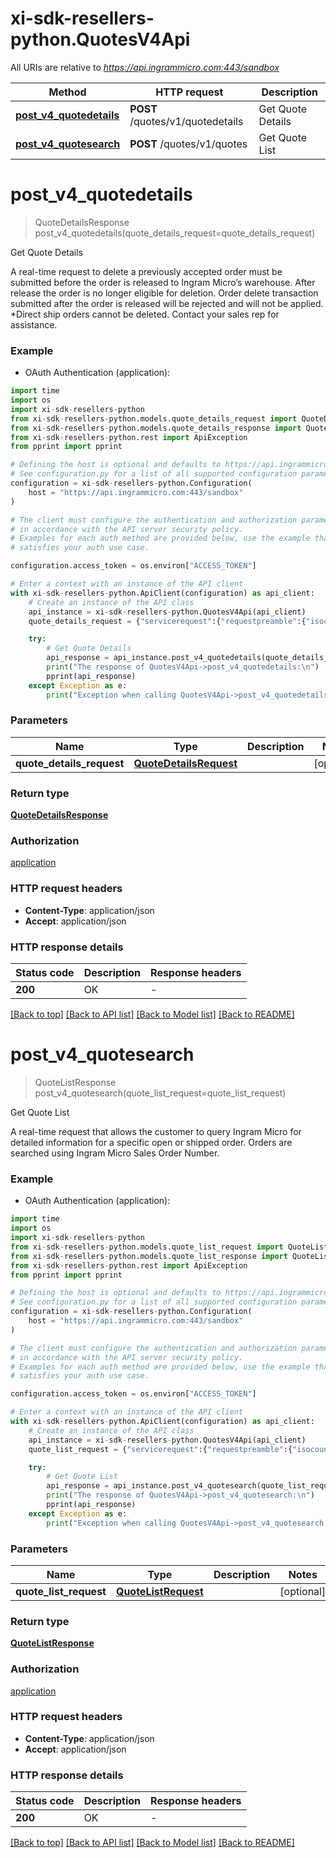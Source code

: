# xi-sdk-resellers-python.QuotesV4Api

All URIs are relative to *https://api.ingrammicro.com:443/sandbox*

Method | HTTP request | Description
------------- | ------------- | -------------
[**post_v4_quotedetails**](QuotesV4Api.md#post_v4_quotedetails) | **POST** /quotes/v1/quotedetails | Get Quote Details
[**post_v4_quotesearch**](QuotesV4Api.md#post_v4_quotesearch) | **POST** /quotes/v1/quotes | Get Quote List


# **post_v4_quotedetails**
> QuoteDetailsResponse post_v4_quotedetails(quote_details_request=quote_details_request)

Get Quote Details

A real-time request to delete a previously accepted order must be submitted before the order is released to Ingram Micro’s warehouse. After release the order is no longer eligible for deletion. Order delete transaction submitted after the order is released will be rejected and will not be applied. *Direct ship orders cannot be deleted. Contact your sales rep for assistance.

### Example

* OAuth Authentication (application):

```python
import time
import os
import xi-sdk-resellers-python
from xi-sdk-resellers-python.models.quote_details_request import QuoteDetailsRequest
from xi-sdk-resellers-python.models.quote_details_response import QuoteDetailsResponse
from xi-sdk-resellers-python.rest import ApiException
from pprint import pprint

# Defining the host is optional and defaults to https://api.ingrammicro.com:443/sandbox
# See configuration.py for a list of all supported configuration parameters.
configuration = xi-sdk-resellers-python.Configuration(
    host = "https://api.ingrammicro.com:443/sandbox"
)

# The client must configure the authentication and authorization parameters
# in accordance with the API server security policy.
# Examples for each auth method are provided below, use the example that
# satisfies your auth use case.

configuration.access_token = os.environ["ACCESS_TOKEN"]

# Enter a context with an instance of the API client
with xi-sdk-resellers-python.ApiClient(configuration) as api_client:
    # Create an instance of the API class
    api_instance = xi-sdk-resellers-python.QuotesV4Api(api_client)
    quote_details_request = {"servicerequest":{"requestpreamble":{"isocountrycode":"US","customerumber":"20-222222"},"OrderDeleteRequestDetails":{"entryDate":"2019-01-22","orderBranch":"20","orderNumber":"RC62Z"}}} # QuoteDetailsRequest |  (optional)

    try:
        # Get Quote Details
        api_response = api_instance.post_v4_quotedetails(quote_details_request=quote_details_request)
        print("The response of QuotesV4Api->post_v4_quotedetails:\n")
        pprint(api_response)
    except Exception as e:
        print("Exception when calling QuotesV4Api->post_v4_quotedetails: %s\n" % e)
```



### Parameters


Name | Type | Description  | Notes
------------- | ------------- | ------------- | -------------
 **quote_details_request** | [**QuoteDetailsRequest**](QuoteDetailsRequest.md)|  | [optional] 

### Return type

[**QuoteDetailsResponse**](QuoteDetailsResponse.md)

### Authorization

[application](../README.md#application)

### HTTP request headers

 - **Content-Type**: application/json
 - **Accept**: application/json

### HTTP response details

| Status code | Description | Response headers |
|-------------|-------------|------------------|
**200** | OK |  -  |

[[Back to top]](#) [[Back to API list]](../README.md#documentation-for-api-endpoints) [[Back to Model list]](../README.md#documentation-for-models) [[Back to README]](../README.md)

# **post_v4_quotesearch**
> QuoteListResponse post_v4_quotesearch(quote_list_request=quote_list_request)

Get Quote List

A real-time request that allows the customer to query Ingram Micro for detailed information for a specific open or shipped order. Orders are searched using Ingram Micro Sales Order Number.

### Example

* OAuth Authentication (application):

```python
import time
import os
import xi-sdk-resellers-python
from xi-sdk-resellers-python.models.quote_list_request import QuoteListRequest
from xi-sdk-resellers-python.models.quote_list_response import QuoteListResponse
from xi-sdk-resellers-python.rest import ApiException
from pprint import pprint

# Defining the host is optional and defaults to https://api.ingrammicro.com:443/sandbox
# See configuration.py for a list of all supported configuration parameters.
configuration = xi-sdk-resellers-python.Configuration(
    host = "https://api.ingrammicro.com:443/sandbox"
)

# The client must configure the authentication and authorization parameters
# in accordance with the API server security policy.
# Examples for each auth method are provided below, use the example that
# satisfies your auth use case.

configuration.access_token = os.environ["ACCESS_TOKEN"]

# Enter a context with an instance of the API client
with xi-sdk-resellers-python.ApiClient(configuration) as api_client:
    # Create an instance of the API class
    api_instance = xi-sdk-resellers-python.QuotesV4Api(api_client)
    quote_list_request = {"servicerequest":{"requestpreamble":{"isocountrycode":"US","customernumber":"20-222222"},"orderdetailrequest":{"ordernumber":"20-B2V9H"}}} # QuoteListRequest |  (optional)

    try:
        # Get Quote List
        api_response = api_instance.post_v4_quotesearch(quote_list_request=quote_list_request)
        print("The response of QuotesV4Api->post_v4_quotesearch:\n")
        pprint(api_response)
    except Exception as e:
        print("Exception when calling QuotesV4Api->post_v4_quotesearch: %s\n" % e)
```



### Parameters


Name | Type | Description  | Notes
------------- | ------------- | ------------- | -------------
 **quote_list_request** | [**QuoteListRequest**](QuoteListRequest.md)|  | [optional] 

### Return type

[**QuoteListResponse**](QuoteListResponse.md)

### Authorization

[application](../README.md#application)

### HTTP request headers

 - **Content-Type**: application/json
 - **Accept**: application/json

### HTTP response details

| Status code | Description | Response headers |
|-------------|-------------|------------------|
**200** | OK |  -  |

[[Back to top]](#) [[Back to API list]](../README.md#documentation-for-api-endpoints) [[Back to Model list]](../README.md#documentation-for-models) [[Back to README]](../README.md)

